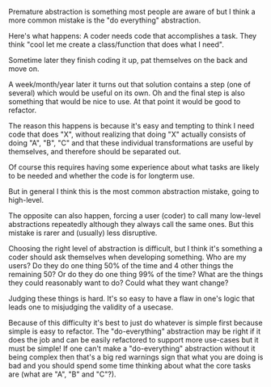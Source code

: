 
Premature abstraction is something most people are aware of but I think a more common mistake is the "do everything" abstraction.

Here's what happens:
A coder needs code that accomplishes a task. They think "cool let me create a class/function that does what I need".

Sometime later they finish coding it up, pat themselves on the back and move on.

A week/month/year later it turns out that solution contains a step (one of several) which would be useful on its own. Oh and the final step is also something that would be nice to use. At that point it would be good to refactor.

The reason this happens is because it's easy and tempting to think I need code that does "X", without realizing that doing "X" actually consists of doing "A", "B", "C" and that these individual transformations are useful by themselves, and therefore should be separated out.

Of course this requires having some experience about what tasks are likely to be needed and whether the code is for longterm use.

But in general I think this is the most common abstraction mistake, going to high-level.

The opposite can also happen, forcing a user (coder) to call many low-level abstractions repeatedly although they always call the same ones. But this mistake is rarer and (usually) less disruptive.

Choosing the right level of abstraction is difficult, but I think it's something a coder should ask themselves when developing something. Who are my users? Do they do one thing 50% of the time and 4 other things the remaining 50? Or do they do one thing 99% of the time? What are the things they could reasonably want to do? Could what they want change?

Judging these things is hard. It's so easy to have a flaw in one's logic that leads one to misjudging the validity of a usecase.

Because of this difficulty it's best to just do whatever is simple first because simple is easy to refactor. The "do-everything" abstraction may be right if it does the job and can be easily refactored to support more use-cases but it must be simple! If one can't make a "do-everything" abstraction without it being complex then that's a big red warnings sign that what you are doing is bad and you should spend some time thinking about what the core tasks are (what are "A", "B" and "C"?).